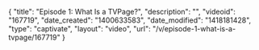 {
    "title": "Episode 1: What Is a TVPage?",
    "description": "",
    "videoid": "167719",
    "date_created": "1400633583",
    "date_modified": "1418181428",
    "type": "captivate",
    "layout": "video",
    "url": "\/v\/episode-1-what-is-a-tvpage\/167719"
}